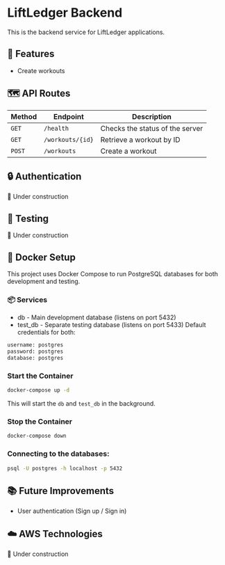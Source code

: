 # LiftLedger Backend

This is the backend service for LiftLedger applications.

## 🚀 Features
- Create workouts

## 🗺️ API Routes
| Method | Endpoint | Description
| --- | --- | --- |
| `GET`  | `/health` | Checks the status of the server |
| `GET`  | `/workouts/{id}` | Retrieve a workout by ID |
| `POST` | `/workouts` | Create a workout |

## 🔒 Authentication
🚧 Under construction

## 🧪 Testing
🚧 Under construction

## 🐳 Docker Setup
This project uses Docker Compose to run PostgreSQL databases for both development and testing.
### 📦 Services
- db - Main development database (listens on port 5432)
- test_db - Separate testing database (listens on port 5433)
Default credentials for both:
```bash
username: postgres 
password: postgres
database: postgres
```
### Start the Container
```bash
docker-compose up -d 
```
This will start the `db` and `test_db` in the background.
### Stop the Container
```bash
docker-compose down
```
### Connecting to the databases:
```bash
psql -U postgres -h localhost -p 5432
```

## 📚 Future Improvements
- User authentication (Sign up / Sign in)

## ☁️ AWS Technologies
🚧 Under construction
